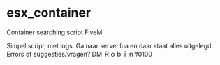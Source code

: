 # esx_container
Container searching script FiveM

Simpel script, met logs. Ga naar server.lua en daar staat alles uitgelegd.
Errors of suggesties/vragen? DM Ｒｏｂｉｎ#0100
